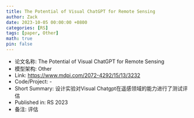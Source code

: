 ```yaml
---
title: The Potential of Visual ChatGPT for Remote Sensing
author: Zack
date: 2023-10-05 00:00:00 +0800
categories: [RS]
tags: [paper, Other]
math: true
pin: false
---
```

- 论文名称: The Potential of Visual ChatGPT for Remote Sensing
- 模型架构: Other
- Link: https://www.mdpi.com/2072-4292/15/13/3232
- Code/Project: -
- Short Summary: 设计实验对Visual Chatgpt在遥感领域的能力进行了测试评估
- Published in: RS 2023
- 备注: 评估
